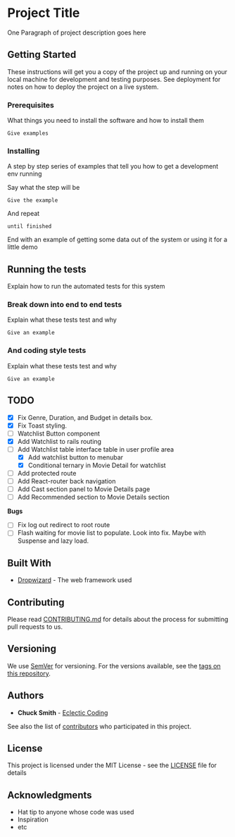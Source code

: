 # Project Title

One Paragraph of project description goes here

## Getting Started

These instructions will get you a copy of the project up and running on your local machine for development and testing purposes. See deployment for notes on how to deploy the project on a live system.

### Prerequisites

What things you need to install the software and how to install them

```
Give examples
```

### Installing

A step by step series of examples that tell you how to get a development env running

Say what the step will be

```
Give the example
```

And repeat

```
until finished
```

End with an example of getting some data out of the system or using it for a little demo

## Running the tests

Explain how to run the automated tests for this system

### Break down into end to end tests

Explain what these tests test and why

```
Give an example
```

### And coding style tests

Explain what these tests test and why

```
Give an example
```

## TODO

- [X] Fix Genre, Duration, and Budget in details box.
- [X] Fix Toast styling.
- [ ] Watchlist Button component
- [X] Add Watchlist to rails routing
- [ ] Add Watchlist table interface table in user profile area
  - [X] Add watchlist button to menubar
  - [X] Conditional ternary in Movie Detail for watchlist
- [ ] Add protected route
- [ ] Add React-router back navigation
- [ ] Add Cast section panel to Movie Details page
- [ ] Add Recommended section to Movie Details section

**Bugs**
- [ ] Fix log out redirect to root route
- [ ] Flash waiting for movie list to populate. Look into fix. Maybe with Suspense and lazy load.

## Built With

* [Dropwizard](http://www.dropwizard.io/1.0.2/docs/) - The web framework used

## Contributing

Please read [CONTRIBUTING.md](./CONTRIBUTING.md) for details about  the process for submitting pull requests to us.

## Versioning

We use [SemVer](http://semver.org/) for versioning. For the versions available, see the [tags on this repository](https://github.com/your/project/tags).

## Authors

* **Chuck Smith** -  [Eclectic Coding](https://github.com/eclectic-coding)

See also the list of [contributors](https://github.com/eclectic-coding/this-repo/contributors) who participated in this project.

## License

This project is licensed under the MIT License - see the [LICENSE](LICENSE) file for details

## Acknowledgments

* Hat tip to anyone whose code was used
* Inspiration
* etc

